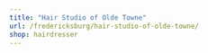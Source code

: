 ```yaml
---
title: "Hair Studio of Olde Towne"
url: /fredericksburg/hair-studio-of-olde-towne/
shop: hairdresser
---
```

